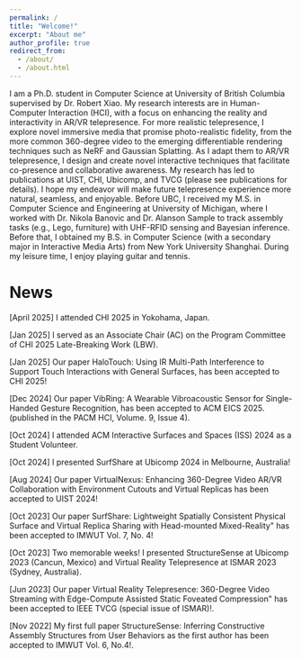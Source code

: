 ```yaml
---
permalink: /
title: "Welcome!"
excerpt: "About me"
author_profile: true
redirect_from: 
  - /about/
  - /about.html
---
```


I am a Ph.D. student in Computer Science at <a href="https://www.ubc.ca/" style="text-decoration:none" target="_blank">University of British Columbia</a> supervised by Dr. <a href="https://www.robertxiao.ca/" style="text-decoration:none" target="_blank">Robert Xiao</a>. My research interests are in Human-Computer Interaction (HCI), with a focus on enhancing the reality and interactivity in AR/VR telepresence. For more realistic telepresence, I explore novel immersive media that promise photo-realistic fidelity, from the more common 360-degree video to the emerging differentiable rendering techniques such as NeRF and Gaussian Splatting. As I adapt them to AR/VR telepresence, I design and create novel interactive techniques that facilitate co-presence and collaborative awareness. My research has led to publications at UIST, CHI, Ubicomp, and TVCG (please see <a href="/publications" style="text-decoration:none">publications</a> for details). I hope my endeavor will make future telepresence experience more natural, seamless, and enjoyable. Before UBC, I received my M.S. in Computer Science and Engineering at <a href="https://umich.edu/" style="text-decoration:none" target="_blank">University of Michigan</a>, where I worked with Dr. <a href="http://www.nikolabanovic.net/" style="text-decoration:none" target="_blank">Nikola Banovic</a> and Dr. <a href="https://www.alansonsample.com/" style="text-decoration:none" target="_blank">Alanson Sample</a> to track assembly tasks (e.g., Lego, furniture) with UHF-RFID sensing and Bayesian inference. Before that, I obtained my B.S. in Computer Science (with a secondary major in Interactive Media Arts) from <a href="https://shanghai.nyu.edu/" style="text-decoration:none" target="_blank">New York University Shanghai</a>. During my leisure time, I enjoy playing guitar and tennis.

# News
[April 2025] I attended <a href="https://chi2025.acm.org/" style="text-decoration:none">CHI 2025</a> in Yokohama, Japan.

[Jan 2025] I served as an Associate Chair (AC) on the Program Committee of <a href="https://chi2025.acm.org/for-authors/late-breaking-work/" style="text-decoration:none">CHI 2025 Late-Breaking Work (LBW)</a>.

[Jan 2025] Our paper <a href="/publications/halotouch" style="text-decoration:none">HaloTouch: Using IR Multi-Path Interference to Support Touch Interactions with General Surfaces</a>, has been accepted to <a href="https://chi2025.acm.org/" style="text-decoration:none">CHI 2025</a>!

[Dec 2024] Our paper <a href="/publications/vibring" style="text-decoration:none">VibRing: A Wearable Vibroacoustic Sensor for Single-Handed Gesture Recognition</a>, has been accepted to <a href="https://eics.acm.org/2025/" style="text-decoration:none">ACM EICS 2025</a>. (published in the <a href="https://dl.acm.org/journal/pacmhci/tracks/eics" style="text-decoration:none">PACM HCI, Volume. 9, Issue 4</a>).

[Oct 2024] I attended <a href="https://iss2024.acm.org/" style="text-decoration:none">ACM Interactive Surfaces and Spaces (ISS) 2024</a> as a Student Volunteer.

[Oct 2024] I presented <a href="/publications/surf-share" style="text-decoration:none">SurfShare</a> at <a href="https://www.ubicomp.org/ubicomp-iswc-2024/" style="text-decoration:none" target="_blank">Ubicomp 2024</a> in Melbourne, Australia!

[Aug 2024] Our paper <a href="/publications/virtual-nexus" style="text-decoration:none">VirtualNexus: Enhancing 360-Degree Video AR/VR Collaboration with Environment Cutouts and Virtual Replicas</a> has been accepted to <a href="https://uist.acm.org/2024/" style="text-decoration:none" target="_blank">UIST 2024</a>!

[Oct 2023] Our paper <a href="/publications/surf-share" style="text-decoration:none">SurfShare: Lightweight Spatially Consistent Physical Surface and Virtual Replica Sharing with Head-mounted Mixed-Reality"</a> has been accepted to <a href="https://dl.acm.org/journal/imwut" style="text-decoration:none" target="_blank">IMWUT</a> Vol. 7, No. 4!

[Oct 2023] Two memorable weeks! I presented <a href="/publications/structuresense" style="text-decoration:none">StructureSense</a> at Ubicomp 2023 (Cancun, Mexico) and <a href="/publications/vr-telepresence" style="text-decoration:none">Virtual Reality Telepresence</a> at ISMAR 2023 (Sydney, Australia).

[Jun 2023] Our paper <a href="/publications/vr-telepresence" style="text-decoration:none">Virtual Reality Telepresence: 360-Degree Video Streaming with Edge-Compute Assisted Static Foveated Compression"</a> has been accepted to <a href="https://ieeexplore.ieee.org/xpl/RecentIssue.jsp?punumber=2945" style="text-decoration:none" target="_blank">IEEE TVCG</a> (special issue of ISMAR)!.

[Nov 2022] My first full paper <a href="/publications/structuresense" style="text-decoration:none">StructureSense: Inferring Constructive Assembly Structures from User Behaviors</a> as the first author has been accepted to <a href="https://dl.acm.org/journal/imwut" style="text-decoration:none" target="_blank">IMWUT</a> Vol. 6, No.4!.